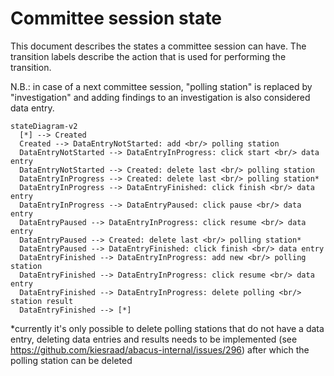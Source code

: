 # Committee session state

This document describes the states a committee session can have.
The transition labels describe the action that is used for performing the transition.

N.B.: in case of a next committee session, "polling station" is replaced by "investigation" and adding findings to an investigation is also considered data entry.

```mermaid
stateDiagram-v2
  [*] --> Created
  Created --> DataEntryNotStarted: add <br/> polling station
  DataEntryNotStarted --> DataEntryInProgress: click start <br/> data entry
  DataEntryNotStarted --> Created: delete last <br/> polling station
  DataEntryInProgress --> Created: delete last <br/> polling station*
  DataEntryInProgress --> DataEntryFinished: click finish <br/> data entry
  DataEntryInProgress --> DataEntryPaused: click pause <br/> data entry
  DataEntryPaused --> DataEntryInProgress: click resume <br/> data entry
  DataEntryPaused --> Created: delete last <br/> polling station*
  DataEntryPaused --> DataEntryFinished: click finish <br/> data entry
  DataEntryFinished --> DataEntryInProgress: add new <br/> polling station
  DataEntryFinished --> DataEntryInProgress: click resume <br/> data entry
  DataEntryFinished --> DataEntryInProgress: delete polling <br/> station result
  DataEntryFinished --> [*]
```

*currently it's only possible to delete polling stations that do not have a data entry,
deleting data entries and results needs to be implemented (see https://github.com/kiesraad/abacus-internal/issues/296) 
after which the polling station can be deleted
